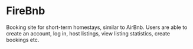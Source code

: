 # FireBnb
Booking site for short-term homestays, similar to AirBnb. Users are able to create an account, log in, host listings, view listing statistics, create bookings etc.
